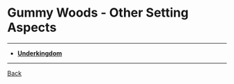 # Gummy Woods - Other Setting Aspects

---

- **[Underkingdom](./underkingdom.md)**

---
[Back](../)